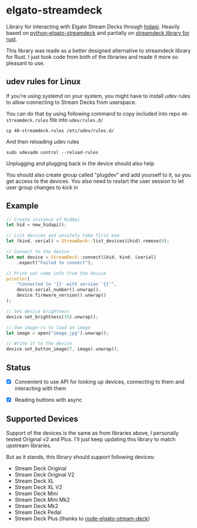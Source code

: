 # elgato-streamdeck
Library for interacting with Elgato Stream Decks through [hidapi](https://crates.io/crates/hidapi). 
Heavily based on [python-elgato-streamdeck](https://github.com/abcminiuser/python-elgato-streamdeck) and partially on
[streamdeck library for rust](https://github.com/ryankurte/rust-streamdeck).

This library was made as a better designed alternative to streamdeck library for Rust.
I just took code from both of the libraries and made it more so pleasant to use.

## udev rules for Linux
If you're using systemd on your system, you might have to install udev rules to allow connecting to Stream Decks from userspace.

You can do that by using following command to copy included into repo `40-streamdeck.rules` file into `udev/rules.d/`
```shell
cp 40-streamdeck.rules /etc/udev/rules.d/
```
And then reloading udev rules
```shell
sudo udevadm control --reload-rules
```
Unplugging and plugging back in the device should also help

You should also create group called "plugdev" and add yourself to it, so you get access to the devices. 
You also need to restart the user session to let user group changes to kick in

## Example
```rust
// Create instance of HidApi
let hid = new_hidapi();

// List devices and unsafely take first one
let (kind, serial) = StreamDeck::list_devices(&hid).remove(0);

// Connect to the device
let mut device = StreamDeck::connect(&hid, kind, &serial)
    .expect("Failed to connect");

// Print out some info from the device
println!(
    "Connected to '{}' with version '{}'",
    device.serial_number().unwrap(),
    device.firmware_version().unwrap()
);

// Set device brightness
device.set_brightness(35).unwrap();

// Use image-rs to load an image
let image = open("image.jpg").unwrap();

// Write it to the device
device.set_button_image(7, image).unwrap();
```

## Status
- [x] Convenient to use API for looking up devices, connecting to them and interacting with them
- [x] Reading buttons with async


## Supported Devices
Support of the devices is the same as from libraries above, I personally tested Original v2 and Plus. 
I'll just keep updating this library to match upstream libraries.

But as it stands, this library should support following devices:
- Stream Deck Original
- Stream Deck Original V2
- Stream Deck XL
- Stream Deck XL V2
- Stream Deck Mini
- Stream Deck Mini Mk2
- Stream Deck Mk2
- Stream Deck Pedal
- Stream Deck Plus (thanks to [node-elgato-stream-deck](https://github.com/Julusian/node-elgato-stream-deck))
